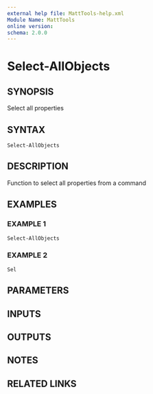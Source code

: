 ```yaml
---
external help file: MattTools-help.xml
Module Name: MattTools
online version:
schema: 2.0.0
---
```


# Select-AllObjects

## SYNOPSIS
Select all properties

## SYNTAX

```
Select-AllObjects
```

## DESCRIPTION
Function to select all properties from a command

## EXAMPLES

### EXAMPLE 1
```
Select-AllObjects
```

### EXAMPLE 2
```
Sel
```

## PARAMETERS

## INPUTS

## OUTPUTS

## NOTES

## RELATED LINKS
